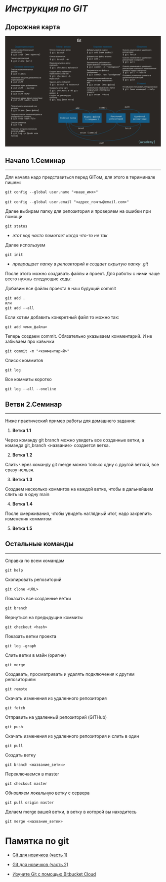 ***Инструкция по GIT***
=========================

## Дорожная карта

![Коды GIT](https://github.com/Ignasiya/hellogit/blob/main/HelloGit/GITcode.jpg)

## Начало 1.Семинар
--------------------

Для начала надо представиться перед GITом, для этого в териминале пишем: 

    git config --global user.name "<ваше_имя>"

    git config --global user.email "<адрес_почты@email.com>"

Далее выбирам папку для репозитория и проверяем на ошибки при помощи

    git status

- *этот код часто помогает когда что-то не так*

Далее используем

    git init

- *превращает папку в репозиторий и создает скрытую папку .git*

После этого можно создавать файлы и проект. Для работы с ними чаще всего нужны следующие коды:

Добавим все файлы проекта в наш будущий commit

    git add .
    или
    git add --all

Если хотим добавить конкретный файл то можно так:

    git add <имя_файла>

Теперь создаем commit. Обязательно указываем комментарий. И не забываем про кавычки

    git commit -m "<комментарий>"

Список коммитов

    git log

Все коммиты коротко

    git log --all --oneline

## Ветви 2.Семинар
__________________

Ниже практический пример работы для домашнего задания:

1. **Ветка 1.1**

Через команду git branch можно увидеть все созданные ветки, а команда git_branch <название> создается ветка.

2. **Ветка 1.2**

Слить через команду git merge можно только одну с другой веткой, все сразу нельзя.

3. **Ветка 1.3**

Создаем несколько коммитов на каждой ветке, чтобы в дальнейшем слить их в одну main

4. **Ветка 1.4**

После смерживания, чтобы увидеть наглядный итог, надо закрепить изменения коммитом

5. **Ветка 1.5**



## Остальные команды
----------------------

Cправка по всем командам
    
    git help

Cкопировать репозиторий
    
    git clone <URL>

Показать все созданные ветки

    git branch

Вернуться на предыдущие коммиты

    git checkout <hash>

Показать ветки проекта

    git log —graph 

Слить ветки в майн (оригин)

    git merge

Создавать, просматривать и удалять подключения к другим репозиториям

    git remote

Скачать изменения из удаленного репозитория

    git fetch

Отправить на удаленный репозиторий (GITHub)
   
    git push

Скачать изменения из удаленного репозитория и слить в один

    git pull

Создать ветку

    git branch <название_ветки>

Переключаемся в master

    git checkout master

Обновляем локальную ветку с сервера
    
    git pull origin master

Делаем merge вашей ветки, в ветку в которой вы находитесь

    git merge <название_ветки>

Памятка по git
==============

- [Git для новичков (часть 1)](https://habr.com/ru/post/541258/)

- [Git для новичков (часть 2)](https://habr.com/ru/post/542616/)

- [Изучите Git с помощью Bitbucket Cloud](https://www.atlassian.com/ru/git/tutorials/learn-git-with-bitbucket-cloud)

